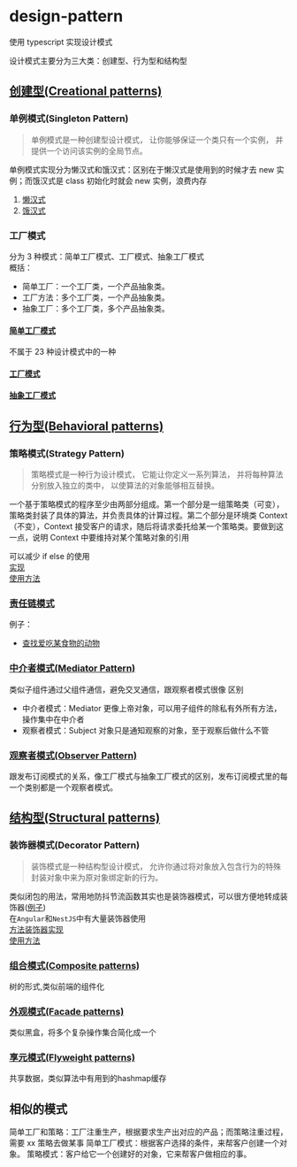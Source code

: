# design-pattern

使用 typescript 实现设计模式

设计模式主要分为三大类：创建型、行为型和结构型

## [创建型(Creational patterns)](./src/Creational)

### 单例模式(Singleton Pattern)

> 单例模式是一种创建型设计模式， 让你能够保证一个类只有一个实例， 并提供一个访问该实例的全局节点。

单例模式实现分为懒汉式和饿汉式：区别在于懒汉式是使用到的时候才去 new 实例；而饿汉式是 class 初始化时就会 new 实例，浪费内存

1. [懒汉式](src/Creational/Singleton/Lazy.ts)
2. [饿汉式](src/Creational/Singleton/Hungry.ts)

### 工厂模式

分为 3 种模式：简单工厂模式、工厂模式、抽象工厂模式  
概括：

- 简单工厂：一个工厂类，一个产品抽象类。
- 工厂方法：多个工厂类，一个产品抽象类。
- 抽象工厂：多个工厂类，多个产品抽象类。

#### [简单工厂模式](src/Creational/SimpleFactory)

不属于 23 种设计模式中的一种

#### [工厂模式](src/Creational/Factory)

#### [抽象工厂模式](src/Creational/AbstractFactory)

## [行为型(Behavioral patterns)](./src/Behavioral)

### 策略模式(Strategy Pattern)

> 策略模式是一种行为设计模式， 它能让你定义一系列算法， 并将每种算法分别放入独立的类中， 以使算法的对象能够相互替换。

一个基于策略模式的程序至少由两部分组成。第一个部分是一组策略类（可变），策略类封装了具体的算法，并负责具体的计算过程。第二个部分是环境类 Context（不变），Context 接受客户的请求，随后将请求委托给某一个策略类。要做到这一点，说明 Context 中要维持对某个策略对象的引用

可以减少 if else 的使用  
 [实现](src/Behavioral/Strategy/index.ts)  
 [使用方法](./__test__/Strategy.test.ts)

### [责任链模式](./src/Behavioral/ResponsibilityChain)

例子：

- [查找爱吃某食物的动物](./src/Behavioral/ResponsibilityChain/FindEatFoodAnimal.ts)

### [中介者模式(Mediator Pattern)](src/Behavioral/Mediator)

类似子组件通过父组件通信，避免交叉通信，跟观察者模式很像
区别

- 中介者模式：Mediator 更像上帝对象，可以用子组件的除私有外所有方法，操作集中在中介者
- 观察者模式：Subject 对象只是通知观察的对象，至于观察后做什么不管

### [观察者模式(Observer Pattern)](src/Behavioral/Observer)

跟发布订阅模式的关系，像工厂模式与抽象工厂模式的区别，发布订阅模式里的每一个类别都是一个观察者模式。

## [结构型(Structural patterns)](./src/Structural)

### 装饰器模式(Decorator Pattern)

> 装饰模式是一种结构型设计模式， 允许你通过将对象放入包含行为的特殊封装对象中来为原对象绑定新的行为。

类似闭包的用法，常用地防抖节流函数其实也是装饰器模式，可以很方便地转成装饰器([例子](https://github.com/mengxinssfd/ts-utils/blob/master/src/core/decorator.ts))  
 在`Angular`和`NestJS`中有大量装饰器使用  
 [方法装饰器实现](src/Structural/Decorator/index.ts)  
 [使用方法](./__test__/Decorator.test.ts)

### [组合模式(Composite patterns)](src/Structural/Composite)

树的形式,类似前端的组件化

### [外观模式(Facade patterns)](src/Structural/Facade)

类似黑盒，将多个复杂操作集合简化成一个

### [享元模式(Flyweight patterns)](src/Structural/Flyweight)

共享数据，类似算法中有用到的hashmap缓存

## 相似的模式

简单工厂和策略：工厂注重生产，根据要求生产出对应的产品；而策略注重过程，需要 xx 策略去做某事
简单工厂模式：根据客户选择的条件，来帮客户创建一个对象。
策略模式：客户给它一个创建好的对象，它来帮客户做相应的事。
